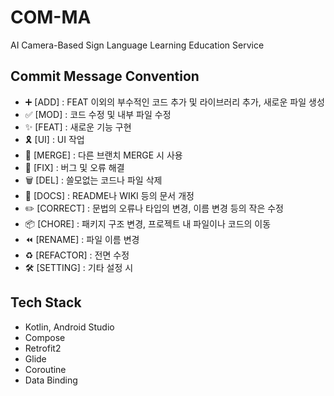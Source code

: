 # COM-MA
AI Camera-Based Sign Language Learning Education Service

## Commit Message Convention
- ➕ [ADD] : FEAT 이외의 부수적인 코드 추가 및 라이브러리 추가, 새로운 파일 생성
- ✅ [MOD] : 코드 수정 및 내부 파일 수정
- ✨ [FEAT] : 새로운 기능 구현
- 🎗️ [UI] : UI 작업
- 🔀 [MERGE] : 다른 브랜치 MERGE 시 사용
- 🔨 [FIX] : 버그 및 오류 해결
- 🗑️ [DEL] : 쓸모없는 코드나 파일 삭제
- 📝 [DOCS] : README나 WIKI 등의 문서 개정
- ✏️ [CORRECT] : 문법의 오류나 타입의 변경, 이름 변경 등의 작은 수정
- 📦 [CHORE] : 패키지 구조 변경, 프로젝트 내 파일이나 코드의 이동
- ⏪️ [RENAME] : 파일 이름 변경
- ♻️ [REFACTOR] : 전면 수정
- 🛠 [SETTING] : 기타 설정 시

## Tech Stack
- Kotlin, Android Studio
- Compose
- Retrofit2
- Glide
- Coroutine
- Data Binding
